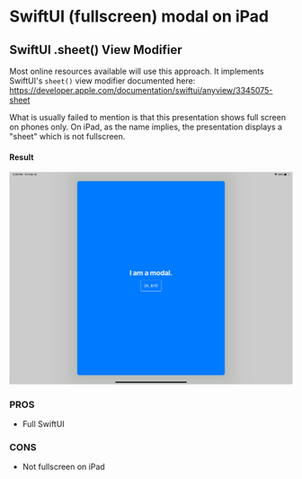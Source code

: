 
# SwiftUI (fullscreen) modal on iPad
## SwiftUI .sheet() View Modifier

Most online resources available will use this approach. It implements SwiftUI's `sheet()` view modifier documented here:  https://developer.apple.com/documentation/swiftui/anyview/3345075-sheet

What is usually failed to mention is that this presentation shows full screen on phones only. On iPad, as the name implies, the presentation displays a "sheet" which is not fullscreen. 

#### Result

![SwiftUI Sheet](https://github.com/piterwilson/SwiftUI-Modal-on-iPad/raw/master/screenshots/sheet.png)

### PROS
* Full SwiftUI

### CONS
* Not fullscreen on iPad